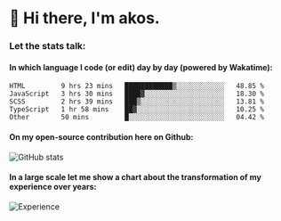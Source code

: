 # 👋 Hi there, I'm akos. 


### Let the stats talk:


#### In which language I code (or edit) day by day (powered by Wakatime): 

<!--START_SECTION:waka-->

```text
HTML         9 hrs 23 mins   ████████████▒░░░░░░░░░░░░   48.85 %
JavaScript   3 hrs 30 mins   ████▓░░░░░░░░░░░░░░░░░░░░   18.30 %
SCSS         2 hrs 39 mins   ███▒░░░░░░░░░░░░░░░░░░░░░   13.81 %
TypeScript   1 hr 58 mins    ██▓░░░░░░░░░░░░░░░░░░░░░░   10.25 %
Other        50 mins         █░░░░░░░░░░░░░░░░░░░░░░░░   04.42 %
```

<!--END_SECTION:waka-->

#### On my open-source contribution here on Github:
 
![GitHub stats](https://github-readme-stats.vercel.app/api?username=akosbalasko)

#### In a large scale let me show a chart about the transformation of my experience over years:   

![Experience](https://cr-skills-chart-widget.azurewebsites.net/api/api?username=akosbalasko)
